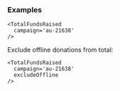 ### Examples

```
<TotalFundsRaised
  campaign='au-21638'
/>
```

Exclude offline donations from total:

```
<TotalFundsRaised
  campaign='au-21638'
  excludeOffline
/>
```
